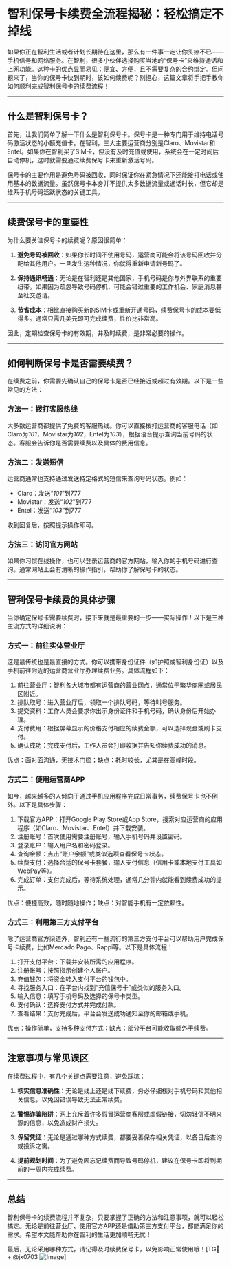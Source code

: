 # 智利保号卡续费全流程揭秘：轻松搞定不掉线

如果你正在智利生活或者计划长期待在这里，那么有一件事一定让你头疼不已——手机信号和网络服务。在智利，很多小伙伴选择购买当地的“保号卡”来维持通话和上网功能。这种卡的优点显而易见：便宜、方便，且不需要复杂的合约绑定。但问题来了，当你的保号卡快到期时，该如何续费呢？别担心，这篇文章将手把手教你如何顺利完成智利保号卡的续费流程！

---

## 什么是智利保号卡？

首先，让我们简单了解一下什么是智利保号卡。保号卡是一种专门用于维持电话号码激活状态的小额充值卡。在智利，三大主要运营商分别是Claro、Movistar和Entel。如果你在智利买了SIM卡，但没有及时充值或使用，系统会在一定时间后自动停机，这时就需要通过续费保号卡来重新激活号码。

保号卡的主要作用是避免号码被回收，同时保证你在紧急情况下还能接打电话或使用基本的数据流量。虽然保号卡本身并不提供太多数据流量或通话时长，但它却是维系手机号码活跃状态的关键工具。

---

## 续费保号卡的重要性

为什么要关注保号卡的续费呢？原因很简单：

1. **避免号码被回收**：如果你长时间不使用号码，运营商可能会将该号码回收并分配给其他用户。一旦发生这种情况，你就得重新申请新号码了。
   
2. **保持通讯畅通**：无论是在智利还是其他国家，手机号码是你与外界联系的重要纽带。如果因为疏忽导致号码停机，可能会错过重要的工作机会、家庭消息甚至社交邀请。

3. **节省成本**：相比直接购买新的SIM卡或重新开通号码，续费保号卡的成本要低得多。通常只需几美元即可完成续费，性价比非常高。

因此，定期检查保号卡的有效期，并及时续费，是非常必要的操作。

---

## 如何判断保号卡是否需要续费？

在续费之前，你需要先确认自己的保号卡是否已经接近或超过有效期。以下是一些常见的方法：

### 方法一：拨打客服热线
大多数运营商都提供了免费的客服热线。你可以直接拨打运营商的客服电话（如Claro为*101*，Movistar为*102*，Entel为*103*），根据语音提示查询当前号码的状态。客服会告诉你是否需要续费以及具体的费用信息。

### 方法二：发送短信
运营商通常也支持通过发送特定格式的短信来查询号码状态。例如：
- Claro：发送“*101*”到777
- Movistar：发送“*102*”到777
- Entel：发送“*103*”到777

收到回复后，按照提示操作即可。

### 方法三：访问官方网站
如果你习惯在线操作，也可以登录运营商的官方网站，输入你的手机号码进行查询。通常网站上会有清晰的操作指引，帮助你了解保号卡的状态。

---

## 智利保号卡续费的具体步骤

当你确定保号卡需要续费时，接下来就是最重要的一步——实际操作！以下是三种主流方式的详细说明：

### 方式一：前往实体营业厅
这是最传统也是最直接的方式。你可以携带身份证件（如护照或智利身份证）以及手机前往附近的运营商营业厅办理续费业务。具体流程如下：

1. 前往营业厅：智利各大城市都有运营商的营业网点，通常位于繁华商圈或居民区附近。
2. 排队取号：进入营业厅后，领取一个排队号码，等待叫号服务。
3. 提交资料：工作人员会要求你出示身份证件和手机号码，确认身份后开始办理。
4. 支付费用：根据屏幕显示的价格支付相应的续费金额，可以选择现金或刷卡支付。
5. 确认成功：完成支付后，工作人员会打印收据并告知你续费成功的消息。

优点：面对面沟通，无技术门槛；缺点：耗时较长，尤其是在高峰时段。

### 方式二：使用运营商APP
如今，越来越多的人倾向于通过手机应用程序完成日常事务，续费保号卡也不例外。以下是具体步骤：

1. 下载官方APP：打开Google Play Store或App Store，搜索对应运营商的应用程序（如Claro、Movistar、Entel）并下载安装。
2. 注册账号：首次使用需要注册账号，输入手机号码并设置密码。
3. 登录账户：输入用户名和密码登录。
4. 查询余额：点击“账户余额”或类似选项查看保号卡状态。
5. 续费支付：选择合适的保号卡套餐，输入支付信息（信用卡或本地支付工具如WebPay等）。
6. 完成订单：支付完成后，等待系统处理，通常几分钟内就能看到续费成功的提示。

优点：便捷高效，随时随地操作；缺点：对智能手机有一定依赖性。

### 方式三：利用第三方支付平台
除了运营商官方渠道外，智利还有一些流行的第三方支付平台可以帮助用户完成保号卡续费，比如Mercado Pago、Rappi等。以下是具体流程：

1. 打开支付平台：下载并安装所需的应用程序。
2. 注册账号：按照指示创建个人账户。
3. 充值钱包：将资金转入支付平台的钱包中。
4. 寻找服务入口：在平台内找到“充值保号卡”或类似的服务入口。
5. 输入信息：填写手机号码及选择的保号卡类型。
6. 支付确认：选择支付方式并完成付款。
7. 查看结果：支付完成后，平台会发送成功通知至你的邮箱或手机。

优点：操作简单，支持多种支付方式；缺点：部分平台可能收取额外手续费。

---

## 注意事项与常见误区

在续费过程中，有几个关键点需要注意，避免踩坑：

1. **核实信息准确性**：无论是线上还是线下续费，务必仔细核对手机号码和其他相关信息，以免因错误导致无法正常续费。
   
2. **警惕诈骗陷阱**：网上充斥着许多假冒运营商客服或虚假链接，切勿轻信不明来源的信息，以免造成财产损失。

3. **保留凭证**：无论是通过哪种方式续费，都要妥善保存相关凭证，以备日后查询或投诉之需。

4. **提前规划时间**：为了避免因忘记续费而导致号码停机，建议在保号卡即将到期前的一周内完成续费。

---

## 总结

智利保号卡的续费流程并不复杂，只要掌握了正确的方法和注意事项，就可以轻松搞定。无论是前往营业厅、使用官方APP还是借助第三方支付平台，都能满足你的需求。希望本文能帮助你在智利的生活更加顺畅无忧！

最后，无论采用哪种方式，请记得及时续费保号卡，以免影响正常使用哦！[TG💪+ @jx0703 ![Image](https://github.com/user-attachments/assets/dbca1d08-cadb-493c-b0ec-ad6f7a83f270)]